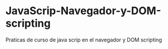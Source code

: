 # JavaScrip-Navegador-y-DOM-scripting
Praticas de curso de java scrip en el navegador y DOM scripting 
